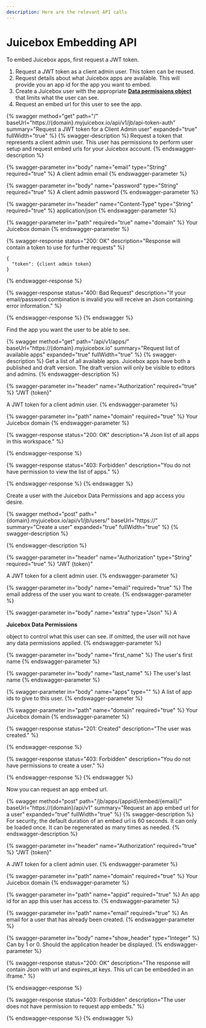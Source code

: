 ```yaml
---
description: Here are the relevant API calls
---
```


# Juicebox Embedding API

To embed Juicebox apps, first request a JWT token.

1. Request a JWT token as a client admin user. This token can be reused.
2. Request details about what Juicebox apps are available. This will provide you an app id for the app you want to embed.
3. Create a Juicebox user with the appropriate [**Data permissions object**](../limiting-what-data-users-can-see.md) that limits what the user can see.
4. Request an embed url for this user to see the app.&#x20;

{% swagger method="get" path="/" baseUrl="https://{domain}.myjuicebox.io/api/v1/jb/api-token-auth" summary="Request a JWT token for a Client Admin user" expanded="true" fullWidth="true" %}
{% swagger-description %}
Request a token that represents a client admin user. This user has permissions to perform user setup and request embed urls for your Juicebox account.
{% endswagger-description %}

{% swagger-parameter in="body" name="email" type="String" required="true" %}
A client admin email
{% endswagger-parameter %}

{% swagger-parameter in="body" name="password" type="String" required="true" %}
A client admin password
{% endswagger-parameter %}

{% swagger-parameter in="header" name="Content-Type" type="String" required="true" %}
application/json
{% endswagger-parameter %}

{% swagger-parameter in="path" required="true" name="domain" %}
Your Juicebox domain
{% endswagger-parameter %}

{% swagger-response status="200: OK" description="Response will contain a token to use for further requests" %}
```
{
  "token": {client admin token}
}
```
{% endswagger-response %}

{% swagger-response status="400: Bad Request" description="If your email/password combination is invalid you will receive an Json containing error information." %}

{% endswagger-response %}
{% endswagger %}

Find the app you want the user to be able to see.

{% swagger method="get" path="/api/v1/apps/" baseUrl="https://{domain}.myjuicebox.io" summary="Request list of available apps" expanded="true" fullWidth="true" %}
{% swagger-description %}
Get a list of all available apps. Juicebox apps have both a published and draft version. The draft version will only be visible to editors and admins.
{% endswagger-description %}

{% swagger-parameter in="header" name="Authorization" required="true" %}
"JWT {token}"



A JWT token for a client admin user.
{% endswagger-parameter %}

{% swagger-parameter in="path" name="domain" required="true" %}
Your Juicebox domain
{% endswagger-parameter %}

{% swagger-response status="200: OK" description="A Json list of all apps in this workspace." %}

{% endswagger-response %}

{% swagger-response status="403: Forbidden" description="You do not have permission to view the list of apps." %}

{% endswagger-response %}
{% endswagger %}

Create a user with the Juicebox Data Permissions and app access you desire.

{% swagger method="post" path="{domain}.myjuicebox.io/api/v1/jb/users/" baseUrl="https://" summary="Create a user" expanded="true" fullWidth="true" %}
{% swagger-description %}

{% endswagger-description %}

{% swagger-parameter in="header" name="Authorization" type="String" required="true" %}
"JWT {token}"



A JWT token for a client admin user.
{% endswagger-parameter %}

{% swagger-parameter in="body" name="email" required="true" %}
The email address of the user you want to create.
{% endswagger-parameter %}

{% swagger-parameter in="body" name="extra" type="Json" %}
A 

**Juicebox Data Permissions**

 object to control what this user can see. If omitted, the user will not have any data permissions applied.
{% endswagger-parameter %}

{% swagger-parameter in="body" name="first_name" %}
The user's first name
{% endswagger-parameter %}

{% swagger-parameter in="body" name="last_name" %}
The user's last name
{% endswagger-parameter %}

{% swagger-parameter in="body" name="apps" type="" %}
A list of app ids to give to this user. 
{% endswagger-parameter %}

{% swagger-parameter in="path" name="domain" required="true" %}
Your Juicebox domain
{% endswagger-parameter %}

{% swagger-response status="201: Created" description="The user was created." %}

{% endswagger-response %}

{% swagger-response status="403: Forbidden" description="You do not have permissions to create a user." %}

{% endswagger-response %}
{% endswagger %}

Now you can request an app embed url.

{% swagger method="post" path="/jb/apps/{appid}/embed/{email}/" baseUrl="https://{domain}/api/v1" summary="Request an app embed url for a user" expanded="true" fullWidth="true" %}
{% swagger-description %}
For security, the default duration of an embed url is 60 seconds. It can only be loaded once. It can be regenerated as many times as needed.
{% endswagger-description %}

{% swagger-parameter in="header" name="Authorization" required="true" %}
"JWT {token}"



A JWT token for a client admin user.
{% endswagger-parameter %}

{% swagger-parameter in="path" name="domain" required="true" %}
Your Juicebox domain
{% endswagger-parameter %}

{% swagger-parameter in="path" name="appid" required="true" %}
An app id for an app this user has access to.
{% endswagger-parameter %}

{% swagger-parameter in="path" name="email" required="true" %}
An email for a user that has already been created.
{% endswagger-parameter %}

{% swagger-parameter in="body" name="show_header" type="Integer" %}
Can by 1 or 0. Should the application header be displayed.
{% endswagger-parameter %}

{% swagger-response status="200: OK" description="The response will contain Json with url and expires_at keys. This url can be embedded in an iframe." %}

{% endswagger-response %}

{% swagger-response status="403: Forbidden" description="The user does not have permission to request app embeds." %}

{% endswagger-response %}
{% endswagger %}









